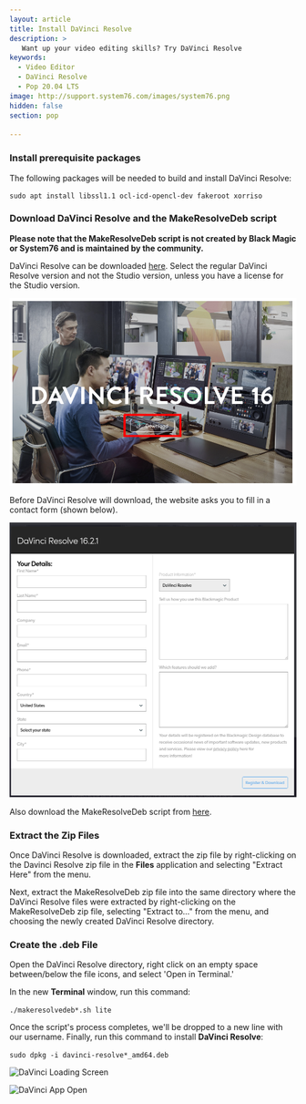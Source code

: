 ```yaml
---
layout: article
title: Install DaVinci Resolve
description: >
   Want up your video editing skills? Try DaVinci Resolve
keywords:
  - Video Editor
  - DaVinci Resolve
  - Pop 20.04 LTS
image: http://support.system76.com/images/system76.png
hidden: false
section: pop

---
```


### Install prerequisite packages

The following packages will be needed to build and install DaVinci Resolve:

```
sudo apt install libssl1.1 ocl-icd-opencl-dev fakeroot xorriso
```

### Download DaVinci Resolve and the MakeResolveDeb script

**Please note that the MakeResolveDeb script is not created by Black Magic or System76 and is maintained by the community.**

DaVinci Resolve can be downloaded [here](https://www.blackmagicdesign.com/products/davinciresolve/). Select the regular DaVinci Resolve version and not the Studio version, unless you have a license for the Studio version.

![Download button](/images/davinci-resolve/davinci-resolve-download.png)

Before DaVinci Resolve will download, the website asks you to fill in a contact form (shown below).

![Questions for download](/images/davinci-resolve/davinci-resolve-questions.png)

Also download the MakeResolveDeb script from [here](http://www.danieltufvesson.com/makeresolvedeb).

### Extract the Zip Files

Once DaVinci Resolve is downloaded, extract the zip file by right-clicking on the Davinci Resolve zip file in the **Files** application and selecting "Extract Here" from the menu.

Next, extract the MakeResolveDeb zip file into the same directory where the DaVinci Resolve files were extracted by right-clicking on the MakeResolveDeb zip file, selecting "Extract to..." from the menu, and choosing the newly created DaVinci Resolve directory.

### Create the .deb File

Open the DaVinci Resolve directory, right click on an empty space between/below the file icons, and select 'Open in Terminal.'

In the new **Terminal** window, run this command:

```./makeresolvedeb*.sh lite```

Once the script's process completes, we'll be dropped to a new line with our username.
Finally, run this command to install **DaVinci Resolve**:

```sudo dpkg -i davinci-resolve*_amd64.deb```

![DaVinci Loading Screen](/images/davinci-resolve/davinci-loading-screen.png)

![DaVinci App Open](/images/davinci-resolve/davinci-app-open.png)
